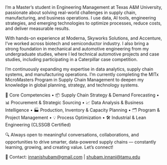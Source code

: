 I’m a Master’s student in Engineering Management at Texas A&M University, passionate about solving real-world challenges in supply chain, manufacturing, and business operations. I use data, AI tools, engineering strategies, and emerging technologies to optimize processes, reduce costs, and deliver measurable results.

With hands-on experience at Moderna, Skyworks Solutions, and Accenture, I’ve worked across biotech and semiconductor industry. I also bring a strong foundation in mechanical and automotive engineering from my undergraduate studies, where I led technical automotive projects and case studies, including participating in a Caterpillar case competition.

I’m continuously expanding my expertise in data analytics, supply chain systems, and manufacturing operations. I’m currently completing the MITx MicroMasters Program in Supply Chain Management to deepen my knowledge in global planning, strategy, and technology systems.

🔧 Core Competencies
• 📦 Supply Chain Strategy & Demand Forecasting
• 📊 Procurement & Strategic Sourcing
• 📈 Data Analysis & Business Intelligence
• 🏭 Production, Inventory & Capacity Planning
• 🗂️ Program & Project Management
• 💡 Process Optimization
• 🛠️ Industrial & Lean Engineering (CLSSGB Certified)

🔍 Always open to meaningful conversations, collaborations, and opportunities to drive smarter, data-powered supply chains — constantly learning, growing, and creating value. Let’s connect!

📧 Contact: innanishubam@gmail.com | shubam.innani@tamu.edu
<!---
Shubam-Innani/Shubam-Innani is a ✨ special ✨ repository because its `README.md` (this file) appears on your GitHub profile.
You can click the Preview link to take a look at your changes.
--->
